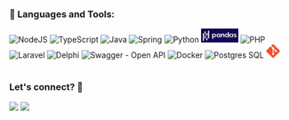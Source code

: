 ### 🚀 Languages and Tools:</summary>

<p align="left">
<img width="25" height="25" src="https://www.vectorlogo.zone/logos/nodejs/nodejs-icon.svg" title="NodeJS" alt="NodeJS" /></code>
<img width="25" height="25" src="https://www.vectorlogo.zone/logos/typescriptlang/typescriptlang-icon.svg" title="TypeScript" alt="TypeScript" /></code>
<img width="25" height="25" src="https://www.vectorlogo.zone/logos/java/java-icon.svg" title="Java" alt="Java" /></code>
<img width="25" height="25" src="https://www.vectorlogo.zone/logos/springio/springio-icon.svg" title="Spring" alt="Spring" /></code>
<img width="25" height="25" src="https://www.vectorlogo.zone/logos/python/python-icon.svg" title="Python" alt="Python" /></code>
<img height="25" src="https://github.com/pierrialexandervidmar/Formacao_Asimov_DataScience_MachineLearning/blob/main/Pandas_logo3.png" title="Pandas" alt="Pandas" /></code>
<img width="25" height="25" src="https://www.svgrepo.com/show/452088/php.svg" title="PHP" alt="PHP"/></code>
<img width="25" height="25" src="https://www.vectorlogo.zone/logos/laravel/laravel-icon.svg" title="Laravel" alt="Laravel" /></code>
<img width="25" height="25" src="https://github.com/get-icon/geticon/blob/master/icons/delphi.svg" title="Delphi" alt="Delphi" /></code>
<img width="25" height="25" src="https://www.vectorlogo.zone/logos/openapis/openapis-icon.svg" title="Swagger - Open API" alt="Swagger - Open API" /></code>
<img width="25" height="25" src="https://www.vectorlogo.zone/logos/docker/docker-icon.svg" title="Docker" alt="Docker" /></code>
<img width="25" height="25" src="https://www.vectorlogo.zone/logos/postgresql/postgresql-icon.svg" title="Postgres SQL" alt="Postgres SQL"/></code>
<img height="25" src="https://raw.githubusercontent.com/devicons/devicon/master/icons/git/git-original.svg" title="GIT" alt="GIT">
</p>

#

### Let's connect? 🤝

<p align="left">

<a href="https://www.linkedin.com/in/pierri-alexander-vidmar/" target="_blank"><img src="https://img.shields.io/badge/-LinkedIn-%230077B5?style=for-the-badge&logo=linkedin&logoColor=white" target="_blank"></a> 
<a href="https://instagram.com/pierri_alexander" target="_blank"><img src="https://img.shields.io/badge/-Instagram-%23E4405F?style=for-the-badge&logo=instagram&logoColor=white" target="_blank"></a>

</p>
